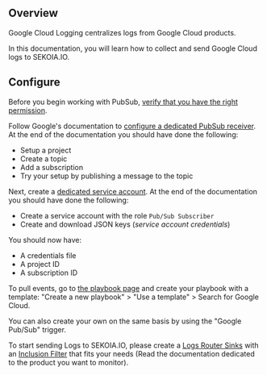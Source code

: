 ## Overview

Google Cloud Logging centralizes logs from Google Cloud products.

In this documentation, you will learn how to collect and send Google Cloud logs to SEKOIA.IO.

## Configure

Before you begin working with PubSub, [verify that you have the right permission](https://cloud.google.com/logging/docs/export/configure_export_v2?hl=en#before-you-begin).

Follow Google's documentation to [configure a dedicated PubSub receiver](https://cloud.google.com/pubsub/docs/publish-receive-messages-console). At the end of the documentation you should have done the following:

   - Setup a project
   - Create a topic
   - Add a subscription 
   - Try your setup by publishing a message to the topic

Next, create a [dedicated service account](https://cloud.google.com/iam/docs/creating-managing-service-accounts). At the end of the documentation you should have done the following:

- Create a service account with the role `Pub/Sub Subscriber`
- Create and download JSON keys (*service account credentials*)

You should now have:

   - A credentials file
   - A project ID
   - A subscription ID

To pull events, go to [the playbook page](https://app.sekoia.io/operations/playbooks) and create your playbook with a template: "Create a new playbook" > "Use a template" > Search for Google Cloud.

You can also create your own on the same basis by using the "Google Pub/Sub" trigger.

To start sending Logs to SEKOIA.IO, please create a [Logs Router Sinks](https://cloud.google.com/logging/docs/export/configure_export_v2?hl=en#creating_sink) with an [Inclusion Filter](https://cloud.google.com/logging/docs/view/logging-query-language) that fits your needs (Read the documentation dedicated to the product you want to monitor).
